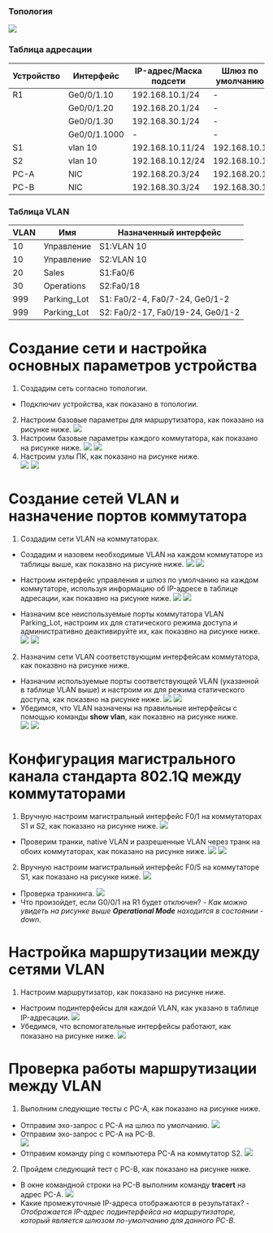 ### Топология
![](https://github.com/devops-user/otus/blob/main/homeworks/homework_14/images/topology.png)

### Таблица адресации
| Устройство | Интерфейс | IP-адрес/Маска подсети | Шлюз по умолчанию |
--- | --- | --- | --- |
| R1 | Ge0/0/1.10 | 192.168.10.1/24 | - |
|  | Ge0/0/1.20 | 192.168.20.1/24 | - |
|  | Ge0/0/1.30 | 192.168.30.1/24 | - |
|  | Ge0/0/1.1000 | - | - |
| S1 | vlan 10 | 192.168.10.11/24 | 192.168.10.1 |
| S2 | vlan 10 | 192.168.10.12/24 | 192.168.10.1 |
| PC-A | NIC | 192.168.20.3/24 | 192.168.20.1 |
| PC-B | NIC | 192.168.30.3/24 | 192.168.30.1 |

### Таблица VLAN
| VLAN | Имя | Назначенный интерфейс |
--- | --- | --- |
| 10 | Управление | S1:VLAN 10 |
| 10 | Управление | S2:VLAN 10 |
| 20 | Sales | S1:Fa0/6 |
| 30 | Operations | S2:Fa0/18 |
| 999 | Parking_Lot | S1: Fa0/2-4, Fa0/7-24, Ge0/1-2 |
| 999 | Parking_Lot | S2: Fa0/2-17, Fa0/19-24, Ge0/1-2 |

# Создание сети и настройка основных параметров устройства
1. Создадим сеть согласно топологии.
  * Подключиv устройства, как показано в топологии.
2. Настроим базовые параметры для маршрутизатора, как показано на рисунке ниже.
![](https://github.com/devops-user/otus/blob/main/homeworks/homework_14/images/R1.png)
3. Настроим базовые параметры каждого коммутатора, как показано на рисунке ниже.
![](https://github.com/devops-user/otus/blob/main/homeworks/homework_14/images/S1.png)
![](https://github.com/devops-user/otus/blob/main/homeworks/homework_14/images/S2.png)
4. Настроим узлы ПК, как показано на рисунке ниже.  
![](https://github.com/devops-user/otus/blob/main/homeworks/homework_14/images/PC-A.png)
![](https://github.com/devops-user/otus/blob/main/homeworks/homework_14/images/PC-B.png)

# Создание сетей VLAN и назначение портов коммутатора
1. Создадим сети VLAN на коммутаторах.
  * Создадим и назовем необходимые VLAN на каждом коммутаторе из таблицы выше, как показвно на рисунке ниже.
![](https://github.com/devops-user/otus/blob/main/homeworks/homework_14/images/vlan_1.png)
![](https://github.com/devops-user/otus/blob/main/homeworks/homework_14/images/vlan_1_1.png)
* Настроим интерфейс управления и шлюз по умолчанию на каждом коммутаторе, используя информацию об IP-адресе в таблице адресации, как показвно на рисунке ниже.
![](https://github.com/devops-user/otus/blob/main/homeworks/homework_14/images/vlan_10.png)
![](https://github.com/devops-user/otus/blob/main/homeworks/homework_14/images/vlan_10_1.png)

* Назначим все неиспользуемые порты коммутатора VLAN Parking_Lot, настроим их для статического режима доступа и административно деактивируйте их, как показвно на рисунке ниже.
![](https://github.com/devops-user/otus/blob/main/homeworks/homework_14/images/S1_999.png)
![](https://github.com/devops-user/otus/blob/main/homeworks/homework_14/images/S2_999.png)
2. Назначим сети VLAN соответствующим интерфейсам коммутатора, как показвно на рисунке ниже.
  * Назначим используемые порты соответствующей VLAN (указанной в таблице VLAN выше) и настроим их для режима статического доступа, как показвно на рисунке ниже.
![](https://github.com/devops-user/otus/blob/main/homeworks/homework_14/images/S1_20.png)
![](https://github.com/devops-user/otus/blob/main/homeworks/homework_14/images/S2_30.png)
  * Убедимся, что VLAN назначены на правильные интерфейсы с помощью команды **show vlan**, как показвно на рисунке ниже.  
![](https://github.com/devops-user/otus/blob/main/homeworks/homework_14/images/S1_if.png)
![](https://github.com/devops-user/otus/blob/main/homeworks/homework_14/images/S2_if.png)

# Конфигурация магистрального канала стандарта 802.1Q между коммутаторами
1. Вручную настроим магистральный интерфейс F0/1 на коммутаторах S1 и S2, как показано на рисунке ниже.
![](https://github.com/devops-user/otus/blob/main/homeworks/homework_14/images/S1_f1.png)
  * Проверим транки, native VLAN и разрешенные VLAN через транк на обоих коммутаторах, как показано на рисунке ниже.
![](https://github.com/devops-user/otus/blob/main/homeworks/homework_14/images/S1_tr.png)
![](https://github.com/devops-user/otus/blob/main/homeworks/homework_14/images/S2_tr.png)

2. Вручную настроим магистральный интерфейс F0/5 на коммутаторе S1, как показано на рисунке ниже.
![](https://github.com/devops-user/otus/blob/main/homeworks/homework_14/images/S1_f5.png)
  * Проверка транкинга.
![](https://github.com/devops-user/otus/blob/main/homeworks/homework_14/images/S1_tr_5.png)
  * Что произойдет, если G0/0/1 на R1 будет отключен? - *Как можно увидеть на рисунке выше **Operational Mode** находится в состоянии - down*.

# Настройка маршрутизации между сетями VLAN
1. Настроим маршрутизатор, как показано на рисунке ниже.
  * Настроим подинтерфейсы для каждой VLAN, как указано в таблице IP-адресации.
![](https://github.com/devops-user/otus/blob/main/homeworks/homework_14/images/R1_sub.png)
  * Убедимся, что вспомогательные интерфейсы работают, как показано на рисунке ниже.
![](https://github.com/devops-user/otus/blob/main/homeworks/homework_14/images/R1_sh_tr.png)

# Проверка работы маршрутизации между VLAN
1. Выполним следующие тесты с PC-A, как показано на рисунке ниже.
  * Отправим эхо-запрос с PC-A на шлюз по умолчанию.
![](https://github.com/devops-user/otus/blob/main/homeworks/homework_14/images/PC-A_ping_1.png)
  * Отправим эхо-запрос с PC-A на PC-B.  
![](https://github.com/devops-user/otus/blob/main/homeworks/homework_14/images/PC-A_ping_2.png)
  * Отправим команду ping с компьютера PC-A на коммутатор S2.
![](https://github.com/devops-user/otus/blob/main/homeworks/homework_14/images/PC-A_ping_3.png)

2. Пройдем следующий тест с PC-B, как показано на рисунке ниже.
  * В окне командной строки на PC-B выполним команду **tracert** на адрес PC-A.
![](https://github.com/devops-user/otus/blob/main/homeworks/homework_14/images/PC-B_tracert.png)
  * Какие промежуточные IP-адреса отображаются в результатах? - *Отображается IP-адрес подинтерфейса на маршрутизаторе, который является шлюзом по-умолчанию для данного PC-B.*
